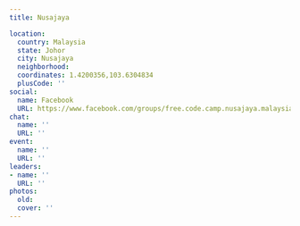 ```yaml
---
title: Nusajaya

location:
  country: Malaysia
  state: Johor
  city: Nusajaya
  neighborhood: 
  coordinates: 1.4200356,103.6304834
  plusCode: ''
social:
  name: Facebook
  URL: https://www.facebook.com/groups/free.code.camp.nusajaya.malaysia/
chat:
  name: ''
  URL: ''
event:
  name: ''
  URL: ''
leaders:
- name: ''
  URL: ''
photos:
  old: 
  cover: ''
---
```


